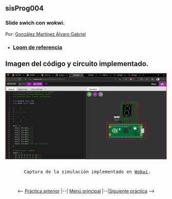 ## sisProg004
### Slide swich con wokwi.

Por: [González Martínez Álvaro Gabriel](github.com/alvaroggm123)
 - ### [Loom de referencia](https://www.loom.com/share/a00ab213868b47aca0cf737697485e6a)

## Imagen del código y circuito implementado.
![Imagen de circuito y código implementado en la práctica.](./img/2022-05-02%20(3).png)
<pre>
<p align="center"> Captura de la simulación implementado en <a href="http://www.wokwi.com">Wokwi</a>.</p>
</pre>
<p align="center"> <-- <a href="https://github.com/tectijuana/simuladorrp2040-Alvaroggm123/blob/main/code/sisProg003">Práctica anterior</a> |--| <a href="https://github.com/tectijuana/simuladorrp2040-Alvaroggm123">Menú principal</a> |--|<a href="https://github.com/tectijuana/simuladorrp2040-Alvaroggm123/blob/main/code/sisProg005">Siguiente práctica</a> --> </p>